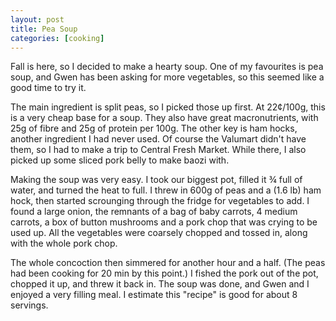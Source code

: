 ```yaml
---
layout: post
title: Pea Soup
categories: [cooking]
---
```

Fall is here, so I decided to make a hearty soup. One of my favourites is pea
soup, and Gwen has been asking for more vegetables, so this seemed like a good
time to try it.

The main ingredient is split peas, so I picked those up first. At 22¢/100g,
this is a very cheap base for a soup. They also have great macronutrients, with
25g of fibre and 25g of protein per 100g. The other key is ham hocks, another
ingredient I had never used. Of course the Valumart didn't have them, so I had
to make a trip to Central Fresh Market. While there, I also picked up some
sliced pork belly to make baozi with.

Making the soup was very easy. I took our biggest pot, filled it ¾ full of
water, and turned the heat to full. I threw in 600g of peas and a (1.6 lb) ham
hock, then started scrounging through the fridge for vegetables to add. I found
a large onion, the remnants of a bag of baby carrots, 4 medium carrots, a box
of button mushrooms and a pork chop that was crying to be used up. All the
vegetables were coarsely chopped and tossed in, along with the whole pork chop.

The whole concoction then simmered for another hour and a half. (The peas had
been cooking for 20 min by this point.) I fished the pork out of the pot,
chopped it up, and threw it back in. The soup was done, and Gwen and I enjoyed
a very filling meal. I estimate this "recipe" is good for about 8 servings.
